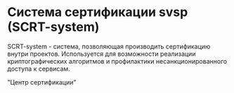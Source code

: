 # Система сертификации svsp (SCRT-system)

SCRT-system - система, позволяющая производить сертификацию внутри проектов. Используется для возможности реализации криптографических алгоритмов и 
профилактики несанкционированного доступа к сервисам.

"Центр сертификации"
